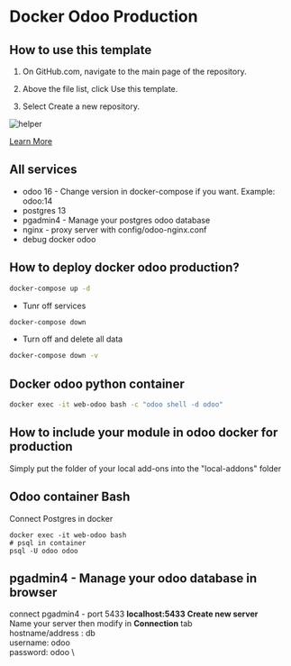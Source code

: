 # Docker Odoo Production
## How to use this template
1. On GitHub.com, navigate to the main page of the repository.

2. Above the file list, click Use this template.

3. Select Create a new repository.

![helper](https://docs.github.com/assets/cb-77734/mw-1440/images/help/repository/use-this-template-button.webp)

[Learn More](https://docs.github.com/en/repositories/creating-and-managing-repositories/creating-a-repository-from-a-template)
## All services
- odoo 16 - Change version in docker-compose if you want. Example: odoo:14
- postgres 13
- pgadmin4 - Manage your postgres odoo database
- nginx - proxy server with config/odoo-nginx.conf
- debug docker  odoo
## How to deploy docker odoo production?
``` bash
docker-compose up -d
```
- Tunr off services
``` bash
docker-compose down 
```
- Turn off and delete all data
```bash
docker-compose down -v
```
## Docker odoo python container
``` bash
docker exec -it web-odoo bash -c "odoo shell -d odoo"
```
## How to include your module in odoo docker for production 
Simply put the folder of your local add-ons into the "local-addons" folder

## Odoo container Bash
Connect Postgres in docker 
```
docker exec -it web-odoo bash
# psql in container
psql -U odoo odoo

```
## pgadmin4 - Manage your odoo database in browser
connect pgadmin4 - port 5433 **localhost:5433**
**Create new server** \
Name your server then modify in **Connection** tab \
hostname/address : db \
username: odoo \
password: odoo \
